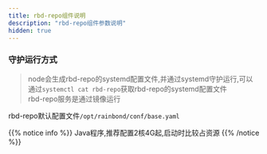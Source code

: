 ```yaml
---
title: rbd-repo组件说明
description: "rbd-repo组件参数说明"
hidden: true
---
```



### 守护运行方式
 
> node会生成rbd-repo的systemd配置文件,并通过systemd守护运行,可以通过`systemctl cat rbd-repo`获取rbd-repo的systemd配置文件  
> rbd-repo服务是通过镜像运行  

rbd-repo默认配置文件`/opt/rainbond/conf/base.yaml`

{{% notice info %}}
Java程序,推荐配置2核4G起,启动时比较占资源
{{% /notice %}}